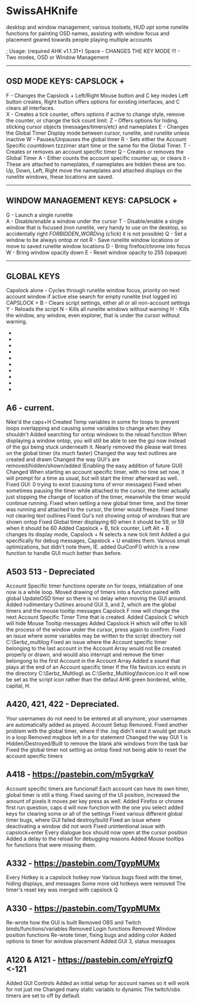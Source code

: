 # SwissAHKnife
desktop and window management, various toolsets, HUD
*opt* some runelite functions for painting OSD names, assisting with window focus and placement geared towards people playing multiple accounts

;  Usage:  (required AHK v1.1.31+)
   Space - CHANGES THE KEY MODE !!! - Two modes, OSD or Window Management


  ----------------------------------------------------
   OSD MODE KEYS: CAPSLOCK + 
  ----------------------------------------------------
  F - Changes the Capslock + Left/Right Mouse button and C key modes
 Left button creates, Right button offers options for existing interfaces, and C clears all interfaces.    
  X - Creates a tick counter, offers options if active to change style, remove the counter, or change the tick count limit.
  Z - Offers options for hiding, sticking cursor objects (messages/timers/etc) and nameplates
  E - Changes the Global Timer Display mode between cursor, runelite, and runelite unless inactive
  W - Pauses/Unpauses the global timer
  R - Sets either the Account Specific countdown tzzzimer start time or the same for the Global Timer.
  T - Creates or removes an account specific timer
  Q - Creates or removes the Global Timer
  A - Either counts the account specific counter up, or clears it - These are attached to nameplates, if nameplates are hidden these are too.
  Up, Down, Left, Right move the nameplates and attached displays on the runelite windows, these locations are saved.
   
  ----------------------------------------------------
   WINDOW MANAGEMENT KEYS: CAPSLOCK + 
  ----------------------------------------------------
  G - Launch a single runelite    
  A - Disable/enable a window under the cursor
  T - Disable/enable a single window that is focused (non runelite, very handy to use on the desktop, so accidentally right *FORBIDDEN_WORD*ing (c1ick) it is not possible)
  Q - Set a window to be always ontop or not
  R - Save runelite window locations or move to saved runelite window locations
  D - Bring firefox/chrome into focus
  W - Bring window opacity down
  E - Reset window opacity to 255 (opaque)
   
  ----------------------------------------------------   
   GLOBAL KEYS
  ----------------------------------------------------
   Capslock alone - Cycles through runelite window focus, priority on next account window if active else search for empty runelite (not logged in)
  CAPSLOCK + 
  B - Clears script settings, either all or all non-account settings    
  Y - Reloads the script
  N - Kills all runelite windows without warning
  H - Kills the window, any window, even explorer, that is under the cursor without warning.
  
-  
-  
-  
-
-                
-  
-  
-  
-  
-  

A6 - current.
---------------
Nike'd the caps+H
Created Temp variables in some for loops to prevent loops overlapping and causing some variables to change when they shouldn't
Added searching for ontop windows to the reload function
When displaying a window ontop, you will still be able to see the gui now instead of the gui being stuck underneath it.
Nearly removed the please wait times on the global timer (its much faster)
Changed the way text outlines are created and drawn
Changed the way GUI's are removed/hidden/shown/added (Enabling the easy addition of future GUI)
Changed When starting an account specific timer, with no time set now, it will prompt for a time as usual, but will start the timer afterward as well.
Fixed GUI: 0 trying to exist (causing tons of error messages)
Fixed when sometimes pausing the timer while attached to the cursor, the timer actually just stopping the change of location of the timer, meanwhile the timer would continue running.
Fixed when setting a new global timer time, and the timer was running and attached to the cursor, the timer would freeze.
Fixed timer not clearing text outlines
Fixed Gui's not showing ontop of windows that are shown ontop
Fixed Global timer displaying 60 when it should be 59, or 59 when it should be 60
Added Capslock + B, tick counter, Left Alt + B changes its display mode, Capslock + N selects a new tick limit
Added a gui specifically for debug messages, Capslock + U enables them.
Various small optimizations, but didn't note them, IE. added GuiConF() which is a new function to handle GUI much better than before.


A503 513 - Depreciated
----------------------------------------------------

Account Specific timer functions operate on for loops, intialization of one now is a while loop.
    Moved drawing of timers into a function paired with global UpdateOSD timer so
    there is no delay when moving the GUI around.
Added rudimentary Outlines around GUI 3, and 2, which are the global timers and the mouse tooltip messages
Capslock F now will change the next Account Specific Timer Time that is created.
Added Capslock C which will hide Mouse Tooltip messages
Added Capslock H which will offer to kill the process of the window under the cursor, press again to confirm.
Fixed an issue where some variables may be written to the script directory not C:\Serbz_multilog
Fixed an issue where the Account specific timer belonging to the last account in the Account Array would not
    Be created properly or drawn, and would also interrupt and remove the timer belongong to the first
    Account in the Account Array
Added a sound that plays at the end of an Account specific timer
If the file favicon.ico exists in the directory C:\Serbz_Multilog\ as C:\Serbz_Multilog\favicon.ico
    It will now be set as the script icon rather than the defaul AHK green bordered, white, capital, H.


A420, 421, 422 - Depreciated.
----------------------------------------------------

Your usernames do not need to be entered at all anymore, your usernames are automatically added as played.
Account Setup Removed.
Fixed another problem with the global timer, where if the .log didn't exist it would get stuck in a loop
Removed msgbox left in a for statement
Changed the way GUI 1 is Hidden/Destroyed/Built to remove the blank ahk windows from the task bar
Fixed the global timer not setting as ontop
fixed not being able to reset the account specific timers


A418 - https://pastebin.com/m5ygrkaV
----------------------------------------------------

Account specific timers are funcional!
Each account can have its own timer, global timer is still a thing.
Fixed saving of the UI position, increased the amount of pixels it moves per key press as well.
Added Firefox or chrome first run question, caps d will now function with the one you select
added keys for clearing some or all of the settings
Fixed various different global timer bugs, where GUI failed destroy/build
Fixed an issue where deactivating a window did not work
Fixed unintentional issue with capslock+enter
Every dialogue box should now open at the cursor position
Added a delay to the reload for debugging reasons
Added Mouse tooltips for functions that were missing them.


A332 - https://pastebin.com/TgypMUMx
----------------------------------------------------

Every Hotkey is a capslock hotkey now
Various bugs fixed with the timer, hiding displays, and messages
Some more old hotkeys were removed
The timer's reset key was merged with capslock Q


A330 - https://pastebin.com/TgypMUMx
----------------------------------------------------

Re-wrote how the GUI is built
Removed OBS and Twitch binds/functions/variables
Removed Login functions
Removed Window position functions
Re-wrote timer, fixing bugs and adding color
Added options to timer for window placement
Added GUI 3, status messages


A120 & A121 - https://pastebin.com/eYrgizfQ <-121
----------------------------------------------------

Added GUI Controls
Added an initial setup for account names so it will work for not just me
Changed many static variabls to dynamic
The twitch/obs timers are set to off by default.

